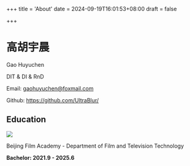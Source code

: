 +++
title = 'About'
date = 2024-09-19T16:01:53+08:00
draft = false

+++

# 高胡宇晨
Gao Huyuchen

DIT & DI & RnD

Email: gaohuyuchen@foxmail.com

Github: https://github.com/UltraBlur/

## Education
![](/img/BFA_DFTT_Logo.png)

Beijing Film Academy - Department of Film and Television Technology

**Bachelor: 2021.9 - 2025.6**

